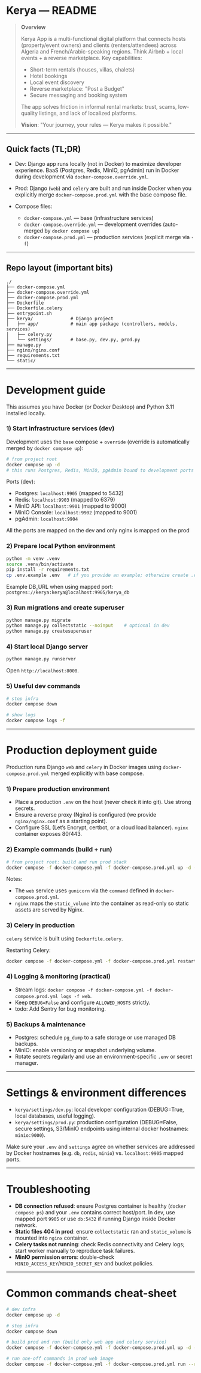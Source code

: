 # Kerya — README

> **Overview**
>
> Kerya App is a multi-functional digital platform that connects hosts (property/event owners) and clients (renters/attendees) across Algeria and French/Arabic-speaking regions. Think Airbnb + local events + a reverse marketplace. Key capabilities:
>
> * Short-term rentals (houses, villas, chalets)
> * Hotel bookings
> * Local event discovery
> * Reverse marketplace: "Post a Budget"
> * Secure messaging and booking system
>
> The app solves friction in informal rental markets: trust, scams, low-quality listings, and lack of localized platforms.
>
> **Vision**: "Your journey, your rules — Kerya makes it possible."

---

## Quick facts (TL;DR)

* Dev: Django app runs locally (not in Docker) to maximize developer experience. BaaS (Postgres, Redis, MinIO, pgAdmin) run in Docker during development via `docker-compose.override.yml`.
* Prod: Django (`web`) and `celery` are built and run inside Docker when you explicitly merge `docker-compose.prod.yml` with the base compose file.
* Compose files:

  * `docker-compose.yml` — base (infrastructure services)
  * `docker-compose.override.yml` — development overrides (auto-merged by `docker compose up`)
  * `docker-compose.prod.yml` — production services (explicit merge via `-f`)

---

## Repo layout (important bits)

```text
./
├── docker-compose.yml
├── docker-compose.override.yml
├── docker-compose.prod.yml
├── Dockerfile
├── Dockerfile.celery
├── entrypoint.sh
├── kerya/              # Django project
│   ├── app/            # main app package (controllers, models, services)
│   ├── celery.py
│   └── settings/       # base.py, dev.py, prod.py
├── manage.py
├── nginx/nginx.conf
├── requirements.txt
└── static/
```

---

# Development guide

This assumes you have Docker (or Docker Desktop) and Python 3.11 installed locally.

### 1) Start infrastructure services (dev)

Development uses the `base` compose + `override` (override is automatically merged by `docker compose up`):

```bash
# from project root
docker compose up -d
# this runs Postgres, Redis, MinIO, pgAdmin bound to development ports
```

Ports (dev):

* Postgres: `localhost:9905` (mapped to 5432)
* Redis: `localhost:9903` (mapped to 6379)
* MinIO API: `localhost:9901` (mapped to 9000)
* MinIO Console: `localhost:9902` (mapped to 9001)
* pgAdmin: `localhost:9904`

All the ports are mapped on the dev and only nginx is mapped on the prod

### 2) Prepare local Python environment

```bash
python -m venv .venv
source .venv/bin/activate
pip install -r requirements.txt
cp .env.example .env   # if you provide an example; otherwise create .env manually
```

Example DB\_URL when using mapped port: `postgres://kerya:kerya@localhost:9905/kerya_db`

### 3) Run migrations and create superuser

```bash
python manage.py migrate
python manage.py collectstatic --noinput    # optional in dev
python manage.py createsuperuser
```

### 4) Start local Django server

```bash
python manage.py runserver
```

Open `http://localhost:8000`.

### 5) Useful dev commands

```bash
# stop infra
docker compose down

# show logs
docker compose logs -f
```

---

# Production deployment guide

Production runs Django `web` and `celery` in Docker images using `docker-compose.prod.yml` merged explicitly with base compose.

### 1) Prepare production environment

* Place a production `.env` on the host (never check it into git). Use strong secrets.
* Ensure a reverse proxy (Nginx) is configured (we provide `nginx/nginx.conf` as a starting point).
* Configure SSL (Let’s Encrypt, certbot, or a cloud load balancer). `nginx` container exposes 80/443.

### 2) Example commands (build + run)

```bash
# from project root: build and run prod stack
docker compose -f docker-compose.yml -f docker-compose.prod.yml up -d --build

```

Notes:

* The `web` service uses `gunicorn` via the `command` defined in `docker-compose.prod.yml`.
* `nginx` maps the `static_volume` into the container as read-only so static assets are served by Nginx.

### 3) Celery in production

`celery` service is built using `Dockerfile.celery`.

Restarting Celery:

```bash
docker compose -f docker-compose.yml -f docker-compose.prod.yml restart celery
```

### 4) Logging & monitoring (practical)

* Stream logs: `docker compose -f docker-compose.yml -f docker-compose.prod.yml logs -f web`.
* Keep `DEBUG=False` and configure `ALLOWED_HOSTS` strictly.
* todo: Add Sentry for bug monitoring.

### 5) Backups & maintenance

* Postgres: schedule `pg_dump` to a safe storage or use managed DB backups.
* MinIO: enable versioning or snapshot underlying volume.
* Rotate secrets regularly and use an environment-specific `.env` or secret manager.

---

# Settings & environment differences

* `kerya/settings/dev.py`: local developer configuration (DEBUG=True, local databases, useful logging).
* `kerya/settings/prod.py`: production configuration (DEBUG=False, secure settings, S3/MinIO endpoints using internal docker hostnames: `minio:9000`).

Make sure your `.env` and `settings` agree on whether services are addressed by Docker hostnames (e.g. `db`, `redis`, `minio`) vs. `localhost:9905` mapped ports.

---

# Troubleshooting

* **DB connection refused**: ensure Postgres container is healthy (`docker compose ps`) and your `.env` contains correct host/port. In dev, use mapped port `9905` or use `db:5432` if running Django inside Docker network.
* **Static files 404 in prod**: ensure `collectstatic` ran and `static_volume` is mounted into `nginx` container.
* **Celery tasks not running**: check Redis connectivity and Celery logs; start worker manually to reproduce task failures.
* **MinIO permission errors**: double-check `MINIO_ACCESS_KEY`/`MINIO_SECRET_KEY` and bucket policies.

---

# Common commands cheat-sheet

```bash
# dev infra
docker compose up -d

# stop infra
docker compose down

# build prod and run (build only web app and celery service)
docker compose -f docker-compose.yml -f docker-compose.prod.yml up -d --build

# run one-off commands in prod web image
docker compose -f docker-compose.yml -f docker-compose.prod.yml run --rm web python manage.py migrate
```
